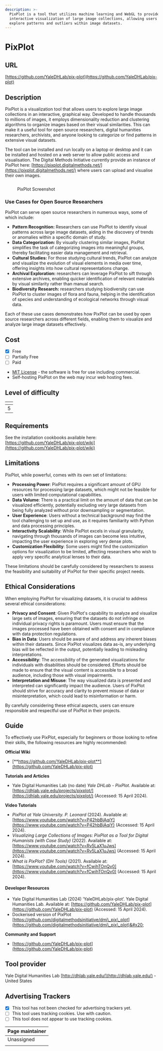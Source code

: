 ```yaml
---
description: >-
  PixPlot is a tool that utilizes machine learning and WebGL to provide an
  interactive visualization of large image collections, allowing users to
  explore patterns and outliers within image datasets.
---
```


# PixPlot

## URL

[https://github.com/YaleDHLab/pix-plot](https://github.com/YaleDHLab/pix-plot)

## Description

PixPlot is a visualization tool that allows users to explore large image collections in an interactive, graphical way. Developed to handle thousands to millions of images, it employs dimensionality reduction and clustering algorithms to organize images based on their visual similarities. This can make it a useful tool for open source researchers, digital humanities researchers, archivists, and anyone looking to categorize or find patterns in extensive visual datasets.

The tool can be installed and run locally on a laptop or desktop and it can be installed and hosted on a web server to allow public access and visualisation. The Digital Methods Initiative currently provide an instance of PixPlot here: [https://pixplot.digitalmethods.net/](https://pixplot.digitalmethods.net/) where users can upload and visualise their own images.

<figure><img src=".gitbook/assets/Screenshot 2024-04-15 at 2.54.52 PM.png" alt=""><figcaption><p>PixPlot Screenshot</p></figcaption></figure>

### Use Cases for Open Source Researchers

PixPlot can serve open source researchers in numerous ways, some of which include:

* **Pattern Recognition:** Researchers can use PixPlot to identify visual patterns across large image datasets, aiding in the discovery of trends or anomalies within a specific domain of study.
* **Data Categorization:** By visually clustering similar images, PixPlot simplifies the task of categorizing images into meaningful groups, thereby facilitating easier data management and retrieval.
* **Cultural Studies:** For those studying cultural trends, PixPlot can analyze and visualize the evolution of visual elements in media over time, offering insights into how cultural representations change.
* **Archival Exploration:** researchers can leverage PixPlot to sift through extensive archives, enabling quicker identification of relevant materials by visual similarity rather than manual search.
* **Biodiversity Research:** researchers studying biodiversity can use PixPlot to cluster images of flora and fauna, helping in the identification of species and understanding of ecological networks through visual data.

Each of these use cases demonstrates how PixPlot can be used by open source researchers across different fields, enabling them to visualize and analyze large image datasets effectively.

## Cost

* [x] Free
* [ ] Partially Free
* [ ] Paid

<!---->

* [MIT License](https://github.com/YaleDHLab/pix-plot/blob/master/LICENSE) - the software is free for use including commercial.
* Self-hosting PixPlot on the web may incur web hosting fees.

## Level of difficulty

<table><thead><tr><th data-type="rating" data-max="5"></th></tr></thead><tbody><tr><td>5</td></tr></tbody></table>

## Requirements

See the installation cookbooks available here: [https://github.com/YaleDHLab/pix-plot/wiki](https://github.com/YaleDHLab/pix-plot/wiki)

## Limitations

PixPlot, while powerful, comes with its own set of limitations:

* **Processing Power**: PixPlot requires a significant amount of GPU resources for processing large datasets, which might not be feasible for users with limited computational capabilities.
* **Data Volume**: There is a practical limit on the amount of data that can be visualized efficiently, potentially excluding very large datasets from being fully analyzed without prior downsampling or segmentation.
* **User Experience**: Users without a technical background may find the tool challenging to set up and use, as it requires familiarity with Python and data processing principles.
* **Interactivity Scalability**: While PixPlot excels in visual granularity, navigating through thousands of images can become less intuitive, impacting the user experience in exploring very dense plots.
* **Customization Flexibility**: Some users might find the customization options for visualization to be limited, affecting researchers who wish to apply very specific analytical lenses to their data.

These limitations should be carefully considered by researchers to assess the feasibility and suitability of PixPlot for their specific project needs.

## Ethical Considerations

When employing PixPlot for visualizing datasets, it is crucial to address several ethical considerations:

* **Privacy and Consent**: Given PixPlot's capability to analyze and visualize large sets of images, ensuring that the datasets do not infringe on individual privacy rights is paramount. Users must ensure that the images processed have been obtained with consent and in compliance with data protection regulations.
* **Bias in Data**: Users should be aware of and address any inherent biases within their datasets. Since PixPlot visualizes data as-is, any underlying bias will be reflected in the output, potentially leading to misleading interpretations.
* **Accessibility**: The accessibility of the generated visualizations for individuals with disabilities should be considered. Efforts should be made to ensure that the visual content is accessible to a broad audience, including those with visual impairments.
* **Interpretation and Misuse**: The way visualized data is presented and interpreted can significantly impact the audience. Users of PixPlot should strive for accuracy and clarity to prevent misuse of data or misinterpretation, which could lead to misinformation or harm.

By carefully considering these ethical aspects, users can ensure responsible and respectful use of PixPlot in their projects.

## Guide

To effectively use PixPlot, especially for beginners or those looking to refine their skills, the following resources are highly recommended:

**Official Wiki**&#x20;

* [**https://github.com/YaleDHLab/pix-plot**](https://github.com/YaleDHLab/pix-plot)

**Tutorials and Articles**

* Yale Digital Humanities Lab (no date) _Yale DHLab - PixPlot_. Available at: [https://dhlab.yale.edu/projects/pixplot/](https://dhlab.yale.edu/projects/pixplot/) (Accessed: 15 April 2024).

**Video Tutorials**

* _PixPlot at Yale University. P. Leonard_ (2024). Available at: [https://www.youtube.com/watch?v=P42hbBjAqiY](https://www.youtube.com/watch?v=P42hbBjAqiY) (Accessed: 15 April 2024).
* _Visualizing Large Collections of Images: PixPlot as a Tool for Digital Humanists (with Case Study)_ (2022). Available at: [https://www.youtube.com/watch?v=Rv5LaX1uJws](https://www.youtube.com/watch?v=Rv5LaX1uJws) (Accessed: 15 April 2024).
* _What is PixPlot? (DH Tools)_ (2021). Available at: [https://www.youtube.com/watch?v=fCwihTOnQv0](https://www.youtube.com/watch?v=fCwihTOnQv0) (Accessed: 15 April 2024).

#### Developer Resources

* Yale Digital Humanities Lab (2024) ‘YaleDHLab/pix-plot’. Yale Digital Humanities Lab. Available at: [https://github.com/YaleDHLab/pix-plot](https://github.com/YaleDHLab/pix-plot) (Accessed: 15 April 2024).
* Dockerised version of PixPlot [https://github.com/digitalmethodsinitiative/dmi\_pix\_plot](https://github.com/digitalmethodsinitiative/dmi\_pix\_plot)&#x20;

**Community and Support**

* &#x20;[https://github.com/YaleDHLab/pix-plot](https://github.com/YaleDHLab/pix-plot)

## Tool provider

Yale Digital Humanities Lab [http://dhlab.yale.edu/](http://dhlab.yale.edu/) - United States

## Advertising Trackers

* [x] This tool has not been checked for advertising trackers yet.
* [ ] This tool uses tracking cookies. Use with caution.
* [ ] This tool does not appear to use tracking cookies.

| Page maintainer |
| --------------- |
| Unassigned      |
|                 |

